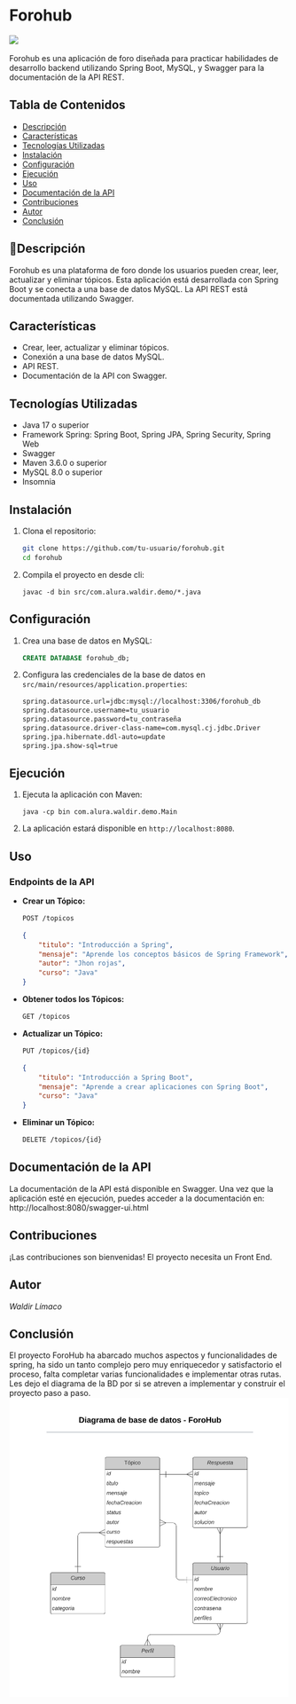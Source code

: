 # Forohub
<p align="left">
   <img src="https://img.shields.io/badge/STATUS-EN%20DESAROLLO-green">
   </p>
Forohub es una aplicación de foro diseñada para practicar habilidades de desarrollo backend utilizando Spring Boot, MySQL, y Swagger para la documentación de la API REST.

## Tabla de Contenidos

- [Descripción](#descripción)
- [Características](#características)
- [Tecnologías Utilizadas](#tecnologías_utilizadas)
- [Instalación](#instalación)
- [Configuración](#configuración)
- [Ejecución](#ejecución)
- [Uso](#uso)
- [Documentación de la API](#documentación-de-la-api)
- [Contribuciones](#contribuciones)
- [Autor](#autor)
- [Conclusión](#conclusión)

## :hammer:Descripción

Forohub es una plataforma de foro donde los usuarios pueden crear, leer, actualizar y eliminar tópicos. Esta aplicación está desarrollada con Spring Boot y se conecta a una base de datos MySQL. La API REST está documentada utilizando Swagger.

## Características

- Crear, leer, actualizar y eliminar tópicos.
- Conexión a una base de datos MySQL.
- API REST.
- Documentación de la API con Swagger.

## Tecnologías Utilizadas

- Java 17 o superior
- Framework Spring: Spring Boot, Spring JPA, Spring Security, Spring Web
- Swagger
- Maven 3.6.0 o superior
- MySQL 8.0 o superior
- Insomnia

## Instalación

1. Clona el repositorio:
    ```sh
    git clone https://github.com/tu-usuario/forohub.git
    cd forohub
    ```

2. Compila el proyecto en desde cli:
    ```
    javac -d bin src/com.alura.waldir.demo/*.java
    ```

## Configuración

1. Crea una base de datos en MySQL:
    ```sql
    CREATE DATABASE forohub_db;
    ```

2. Configura las credenciales de la base de datos en `src/main/resources/application.properties`:
    ```properties
    spring.datasource.url=jdbc:mysql://localhost:3306/forohub_db
    spring.datasource.username=tu_usuario
    spring.datasource.password=tu_contraseña
    spring.datasource.driver-class-name=com.mysql.cj.jdbc.Driver
    spring.jpa.hibernate.ddl-auto=update
    spring.jpa.show-sql=true
    ```

## Ejecución

1. Ejecuta la aplicación con Maven:
    ```
    java -cp bin com.alura.waldir.demo.Main
    ```

2. La aplicación estará disponible en `http://localhost:8080`.

## Uso

### Endpoints de la API

- **Crear un Tópico:**
    ```sh
    POST /topicos
    ```
    ```json
    {
        "titulo": "Introducción a Spring",
        "mensaje": "Aprende los conceptos básicos de Spring Framework",
        "autor": "Jhon rojas",
        "curso": "Java"
    }
    ```

- **Obtener todos los Tópicos:**
    ```sh
    GET /topicos
    ```

- **Actualizar un Tópico:**
    ```sh
    PUT /topicos/{id}
    ```
    ```json
    {
        "titulo": "Introducción a Spring Boot",
        "mensaje": "Aprende a crear aplicaciones con Spring Boot",
        "curso": "Java"
    }
    ```

- **Eliminar un Tópico:**
    ```sh
    DELETE /topicos/{id}
    ```

## Documentación de la API

La documentación de la API está disponible en Swagger. Una vez que la aplicación esté en ejecución, puedes acceder a la documentación en: 
http://localhost:8080/swagger-ui.html


## Contribuciones

¡Las contribuciones son bienvenidas! El proyecto necesita un Front End.

## Autor

<i>Waldir Límaco</i>

## Conclusión
El proyecto ForoHub ha abarcado muchos aspectos y funcionalidades de spring, ha sido un tanto complejo pero muy enriquecedor y satisfactorio el proceso,
falta completar varias funcionalidades e implementar otras rutas. Les dejo el diagrama de la BD por si se atreven a implementar y construir el proyecto paso a paso.
![Diagrama completo de BF ForoHub](src/images/diagrama_bd_forohub.png)
